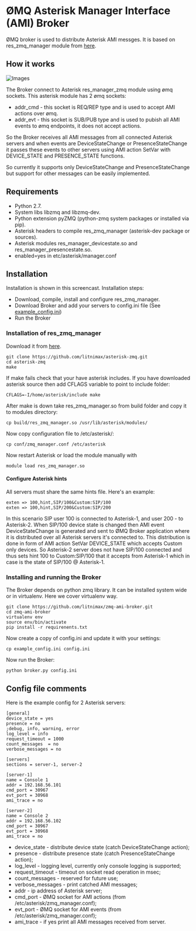# ØMQ Asterisk Manager Interface (AMI) Broker
ØMQ broker is used to distribute Asterisk AMI messges.
It is based on res_zmq_manager module from [here](https://github.com/litnimax/asterisk-zmq).

## How it works ##
![Images](https://raw.githubusercontent.com/litnimax/zmq-ami-broker/master/doc/asterisk-zeromq-state-dia.png)

The Broker connect to Asterisk res_manager_zmq module using ømq sockets. This asterisk module has 2 ømq sockets:
* addr_cmd - this socket is REQ/REP type and is used to accept AMI actions over ømq.
* addr_evt - this socket is SUB/PUB type and is used to pubish all AMI events to ømq endpoints, it does not accept actions.

So the Broker receives all AMI messages from all connected Asterisk servers and when events are 
DeviceStateChange or PresenceStateChange it passes these events to other servers using AMI action SetVar 
with DEVICE_STATE and PRESENCE_STATE functions.

So currently it supports only DeviceStateChange and PresenceStateChange but support for other messages can be easily implemented.

## Requirements ##
* Python 2.7.
* System libs libzmq and libzmq-dev.
* Python extension pyZMQ (python-zmq system packages or installed via pip).
* Asterisk headers to compile res_zmq_manager (asterisk-dev package or sources).
* Asterisk modules res_manager_devicestate.so and res_manager_presencestate.so.
* enabled=yes in etc/asterisk/manager.conf

## Installation
Installation is shown in this screencast.
Installation steps:
* Download, compile, install and configure res_zmq_manager.
* Download Broker and add your servers to config.ini file (See [example_config.ini](/litnimax/zmq-ami-broker/blob/master/example_config.ini))
* Run the Broker

### Installation of res_zmq_manager ###
Download it from [here](https://github.com/litnimax/asterisk-zmq).
```
git clone https://github.com/litnimax/asterisk-zmq.git
cd asterisk-zmq
make
```
If make fails check that your have asterisk includes. If you have downloaded asterisk source then add CFLAGS variable to point to include folder:
```
CFLAGS=-I/home/asterisk/include make
```
After make is down take res_zmq_manager.so from build folder and copy it to modules directory:
```
cp build/res_zmq_manager.so /usr/lib/asterisk/modules/
```
Now copy configuration file to /etc/asterisk/:
```
cp conf/zmq_manager.conf /etc/asterisk
```
Now restart Asterisk or load the module manually with 
```
module load res_zmq_manager.so
```

#### Configure Asterisk hints
All servers must share the same hints file. Here's an example:
```
exten => 100,hint,SIP/100&Custom:SIP/100
exten => 100,hint,SIP/200&Custom:SIP/200
```
In this scenario SIP user 100 is connected to Asterisk-1, and user 200 - to Asterisk-2.
When SIP/100 device state is changed then AMI event DeviceStateChange is generated and sent to ØMQ Broker application where it is distributed over all Asterisk servers it's connected to. This distribution is done in form of AMI action SetVar DEVICE_STATE which accepts Custom only devices. So Asterisk-2 server does not have SIP/100 connected and thus sets hint 100 to Custom:SIP/100 that it accepts from Asterisk-1 which in case is the state of SIP/100 @ Asterisk-1.


### Installing and running the Broker
The Broker depends on python zmq library. It can be installed system wide or in virtualenv. Here we cover virtualenv way.
```
git clone https://github.com/litnimax/zmq-ami-broker.git
cd zmq-ami-broker
virtualenv env
source env/bin/activate
pip install -r requirenents.txt
```
Now create a copy of config.ini and update it with your settings:
```
cp example_config.ini config.ini
```
Now run the Broker:
```
python broker.py config.ini
```

## Config file comments
Here is the example config for 2 Asterisk servers:
```
[general]
device_state = yes
presence = no
;debug, info, warning, error
log_level = info
request_timeout = 1000
count_messages  = no
verbose_messages = no

[servers]
sections = server-1, server-2

[server-1]
name = Console 1
addr = 192.168.56.101
cmd_port = 30967
evt_port = 30968
ami_trace = no

[server-2]
name = Console 2
addr = 192.168.56.102
cmd_port = 30967
evt_port = 30968
ami_trace = no
```
* device_state - distribute device state (catch DeviceStateChange action);
* presence - distribute presence state (catch PresenceStateChange action);
* log_level - logging level, currently only console logging is supported;
* request_timeout - timeout on socket read operation in msec;
* count_messages  - reserved for future use;
* verbose_messages - print catched AMI messages;
* addr - ip address of Asterisk server;
* cmd_port - ØMQ socket for AMI actions (from /etc/asterisk/zmq_manager.conf);
* evt_port - ØMQ socket for AMI events (from /etc/asterisk/zmq_manager.conf);
* ami_trace - if yes print all AMI messages received from server.



